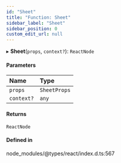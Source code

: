 ```yaml
---
id: "Sheet"
title: "Function: Sheet"
sidebar_label: "Sheet"
sidebar_position: 0
custom_edit_url: null
---
```


▸ **Sheet**(`props`, `context?`): `ReactNode`

#### Parameters

| Name | Type |
| :------ | :------ |
| `props` | `SheetProps` |
| `context?` | `any` |

#### Returns

`ReactNode`

#### Defined in

node_modules/@types/react/index.d.ts:567
